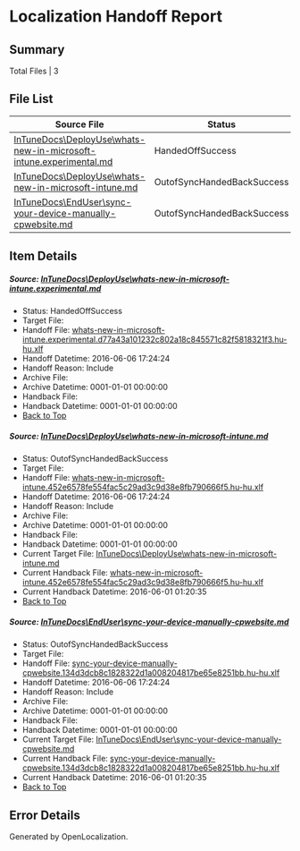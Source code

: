# <a name='report-top'></a> Localization Handoff Report

## Summary
 Total Files | 3

## File List
 Source File | Status | Details 
 ----------- | ------ | ------- 
 [InTuneDocs\DeployUse\whats-new-in-microsoft-intune.experimental.md](https://github.com/Microsoft/IntuneDocs-pr/blob/70217eef1d4ba54f167c63f6d0e6b8351708d9a9/InTuneDocs/DeployUse/whats-new-in-microsoft-intune.experimental.md) | HandedOffSuccess | [Details](#988eac7d1d2ce61f4ce90b19d182df0b4f0cd5c0257)
 [InTuneDocs\DeployUse\whats-new-in-microsoft-intune.md](https://github.com/Microsoft/IntuneDocs-pr/blob/a3f2ae30e38c669e00800614f08ac382503d5e22/InTuneDocs/DeployUse/whats-new-in-microsoft-intune.md) | OutofSyncHandedBackSuccess | [Details](#141de80a80020cafaee9af0e8b2ceb887609270c258)
 [InTuneDocs\EndUser\sync-your-device-manually-cpwebsite.md](https://github.com/Microsoft/IntuneDocs-pr/blob/a3f2ae30e38c669e00800614f08ac382503d5e22/InTuneDocs/EndUser/sync-your-device-manually-cpwebsite.md) | OutofSyncHandedBackSuccess | [Details](#a2e15340726c43ca2996d27a3389cd8523838531433)

## Item Details
##### <a name='988eac7d1d2ce61f4ce90b19d182df0b4f0cd5c0257'></a> Source: [InTuneDocs\DeployUse\whats-new-in-microsoft-intune.experimental.md](https://github.com/Microsoft/IntuneDocs-pr/blob/70217eef1d4ba54f167c63f6d0e6b8351708d9a9/InTuneDocs/DeployUse/whats-new-in-microsoft-intune.experimental.md)
* Status: HandedOffSuccess
* Target File: 
* Handoff File: [whats-new-in-microsoft-intune.experimental.d77a43a101232c802a18c845571c82f5818321f3.hu-hu.xlf](https://github.com/Microsoft/EM.handoff/blob/2eb2983a1687f3d1385ec58b291f3845529e74f9/ol-handoff/Microsoft/IntuneDocs-pr.hu-hu/master/whats-new-in-microsoft-intune.experimental.d77a43a101232c802a18c845571c82f5818321f3.hu-hu.xlf)
* Handoff Datetime: 2016-06-06 17:24:24
* Handoff Reason: Include
* Archive File: 
* Archive Datetime: 0001-01-01 00:00:00
* Handback File: 
* Handback Datetime: 0001-01-01 00:00:00
* [Back to Top](#report-top)

##### <a name='141de80a80020cafaee9af0e8b2ceb887609270c258'></a> Source: [InTuneDocs\DeployUse\whats-new-in-microsoft-intune.md](https://github.com/Microsoft/IntuneDocs-pr/blob/a3f2ae30e38c669e00800614f08ac382503d5e22/InTuneDocs/DeployUse/whats-new-in-microsoft-intune.md)
* Status: OutofSyncHandedBackSuccess
* Target File: 
* Handoff File: [whats-new-in-microsoft-intune.452e6578fe554fac5c29ad3c9d38e8fb790666f5.hu-hu.xlf](https://github.com/Microsoft/EM.handoff/blob/2eb2983a1687f3d1385ec58b291f3845529e74f9/ol-handoff/Microsoft/IntuneDocs-pr.hu-hu/master/whats-new-in-microsoft-intune.452e6578fe554fac5c29ad3c9d38e8fb790666f5.hu-hu.xlf)
* Handoff Datetime: 2016-06-06 17:24:24
* Handoff Reason: Include
* Archive File: 
* Archive Datetime: 0001-01-01 00:00:00
* Handback File: 
* Handback Datetime: 0001-01-01 00:00:00
* Current Target File: [InTuneDocs\DeployUse\whats-new-in-microsoft-intune.md](https://github.com/Microsoft/IntuneDocs-pr.hu-hu/blob/9345b97e716c5a6230288f5558ef35f3f5168445/InTuneDocs/DeployUse/whats-new-in-microsoft-intune.md)
* Current Handback File: [whats-new-in-microsoft-intune.452e6578fe554fac5c29ad3c9d38e8fb790666f5.hu-hu.xlf](https://github.com/Microsoft/EM.handback/blob/d11ad02dc93b96b13c046a17ce83a266e627da6f/ol-handback/Microsoft/IntuneDocs-pr.hu-hu/master/whats-new-in-microsoft-intune.452e6578fe554fac5c29ad3c9d38e8fb790666f5.hu-hu.xlf)
* Current Handback Datetime: 2016-06-01 01:20:35
* [Back to Top](#report-top)

##### <a name='a2e15340726c43ca2996d27a3389cd8523838531433'></a> Source: [InTuneDocs\EndUser\sync-your-device-manually-cpwebsite.md](https://github.com/Microsoft/IntuneDocs-pr/blob/a3f2ae30e38c669e00800614f08ac382503d5e22/InTuneDocs/EndUser/sync-your-device-manually-cpwebsite.md)
* Status: OutofSyncHandedBackSuccess
* Target File: 
* Handoff File: [sync-your-device-manually-cpwebsite.134d3dcb8c1828322d1a008204817be65e8251bb.hu-hu.xlf](https://github.com/Microsoft/EM.handoff/blob/2eb2983a1687f3d1385ec58b291f3845529e74f9/ol-handoff/Microsoft/IntuneDocs-pr.hu-hu/master/sync-your-device-manually-cpwebsite.134d3dcb8c1828322d1a008204817be65e8251bb.hu-hu.xlf)
* Handoff Datetime: 2016-06-06 17:24:24
* Handoff Reason: Include
* Archive File: 
* Archive Datetime: 0001-01-01 00:00:00
* Handback File: 
* Handback Datetime: 0001-01-01 00:00:00
* Current Target File: [InTuneDocs\EndUser\sync-your-device-manually-cpwebsite.md](https://github.com/Microsoft/IntuneDocs-pr.hu-hu/blob/9345b97e716c5a6230288f5558ef35f3f5168445/InTuneDocs/EndUser/sync-your-device-manually-cpwebsite.md)
* Current Handback File: [sync-your-device-manually-cpwebsite.134d3dcb8c1828322d1a008204817be65e8251bb.hu-hu.xlf](https://github.com/Microsoft/EM.handback/blob/d11ad02dc93b96b13c046a17ce83a266e627da6f/ol-handback/Microsoft/IntuneDocs-pr.hu-hu/master/sync-your-device-manually-cpwebsite.134d3dcb8c1828322d1a008204817be65e8251bb.hu-hu.xlf)
* Current Handback Datetime: 2016-06-01 01:20:35
* [Back to Top](#report-top)


## Error Details

Generated by OpenLocalization.

